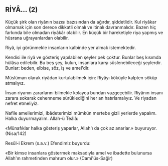 ## RİYÂ... (2)

Küçük şirk olan riyânın bazısı bazısından da ağırdır, şiddetlidir. Kul riyâkar olmamak için son derece dikkatli olmalı ve itinalı dav­ranmalıdır. Bazen hiç farkında bile olmadan ri­yâkâr olabilir. En küçük bir hareketiyle riya yapmış ve hüsrana uğrayanlardan olabilir.

Riyâ, iyi görünmekle insanların kalbinde yer almak istemektedir.

Kendisi ile riyâ ve gösteriş yapılabilen şeyler pek çoktur. Bunlar beş kısımda hülâsa edilebilir. Bu beş şey, kulun, insanlara karşı süslenebileceği şeylerdir. Bunlar: beden, elbi­se, söz, iş ve amel'dir.

Müslüman olarak riyâdan kurtulabilmek için: Riyâyı köküyle kalpten söküp atmalıyız.

İnsan riyanın zararlarını bilmekle kolayca bundan vazgeçebilir. Riyânın insanı zarara sokarak cehenneme sürüklediğini her an hatırla­malıyız. Ve riyadan nefret etmeliyiz.

Nafile amellerimizi, ibâdeterimizi mümkün mertebe gizli yerlerde yapalım. Halka duyurmayalım. Allah-ü Teâlâ:

«Münafıklar halka gösteriş yaparlar, Al­lah'ı da çok az anarlar.» buyuruyor. (Nisa/142)

Resûl-i Ekrem (s.a.v.) Efendimiz buyurdu:

«Bir kimse insanlara göstermek maksadıy­la amel ve ibadette bulunursa Allah'ın rahme­tinden mahrum olur.» (Cami'üs-Sağir)
